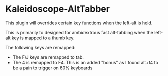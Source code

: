 # Kaleidoscope-AltTabber
 
This plugin will overrides certain key functions when the left-alt is held. 

This is primarily to designed for ambidextrous fast alt-tabbing when the left-alt key is mapped to a thumb key.


The following keys are remapped:
 * The F/J keys are remapped to tab.
 * The 4 is remapped to F4. This is an added "bonus" as I found alt+f4 to be a pain to trigger on 60% keyboards